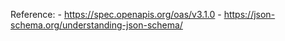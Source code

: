 
 Reference:
    - https://spec.openapis.org/oas/v3.1.0
    - https://json-schema.org/understanding-json-schema/
